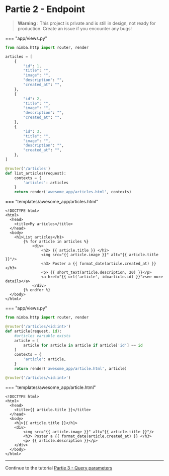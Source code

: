 # Partie 2 - Endpoint
> **Warning** : This project is private and is still in design, not ready for production. Create an issue if you encounter any bugs!


=== "app/views.py" 
```python
from nimba.http import router, render

articles = [
	{
		"id": 1,
		"title": "",
		"image": "",
		"description": "",
		"created_at": "",
	},
	{
		"id": 2,
		"title": "",
		"image": "",
		"description": "",
		"created_at": "",
	},
	{
		"id": 3,
		"title": "",
		"image": "",
		"description": "",
		"created_at": "",
	},
]

@router('/articles')
def list_articles(request):
	contexts = {
		'articles': articles
	}
	return render('awesome_app/articles.html', contexts)

```

=== "templates/awesome_app/articles.html" 
```jinja2
<!DOCTYPE html>
<html>
  <head>
    <title>My articles</title>
  </head>
  <body>
    <h1>List articles</h1>
	    {% for article in articles %}
		    <div>
		    	<h2> {{ article.title }} </h2>
		    	<img src="{{ article.image }}" alt="{{ article.title }}"/>
		    	<h3> Poster a {{ format_date(article.created_at) }} </h3>
		    	<p> {{ short_text(article.description, 20) }}</p>
		    	<a href="{{ url('article', id=article.id) }}">see more details</a>
		    </div>
		{% endfor %}
  </body>
</html>
```

=== "app/views.py"
```python
from nimba.http import router, render

@router('/articles/<id:int>')
def article(request, id):
	#articles variable exists
	article = [
		article for article in article if article['id'] == id
	]
	contexts = {
		'article': article,
	}
	return render('awesome_app/article.html', article)

```

```python
@router('/articles/<id:int>')
```


=== "templates/awesome_app/article.html" 
```jinja2
<!DOCTYPE html>
<html>
  <head>
    <title>{{ article.title }}</title>
  </head>
  <body>
    <h1>{{ article.title }}</h1>
    <div>
    	<img src="{{ article.image }}" alt="{{ article.title }}"/>
    	<h3> Poster a {{ format_date(article.created_at) }} </h3>
    	<p> {{ article.description }}</p>
    </div>
  </body>
</html>
```

<hr/>
Continue to the tutorial <a href="https://docs.nimbasolution.com/query-params/" target="_blank">Partie 3 - Query parameters</a>